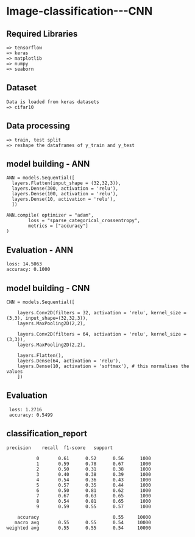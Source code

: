 # Image-classification---CNN

## Required Libraries
    => tensorflow
    => keras
    => matplotlib
    => numpy
    => seaborn

## Dataset
    Data is loaded from keras datasets
    => cifar10

## Data processing
    => train, test split
    => reshape the dataframes of y_train and y_test

## model building - ANN
    ANN = models.Sequential([
      layers.Flatten(input_shape = (32,32,3)),
      layers.Dense(300, activation = 'relu'),
      layers.Dense(100, activation = 'relu'),
      layers.Dense(10, activation = 'relu'),
      ])

    ANN.compile( optimizer = "adam",
            loss = "sparse_categorical_crossentropy",
            metrics = ["accuracy"]
    )

## Evaluation - ANN
    loss: 14.5063 
    accuracy: 0.1000

## model building - CNN
    CNN = models.Sequential([
    
        layers.Conv2D(filters = 32, activation = 'relu', kernel_size = (3,3), input_shape=(32,32,3)),
        layers.MaxPooling2D(2,2),

        layers.Conv2D(filters = 64, activation = 'relu', kernel_size = (3,3)),
        layers.MaxPooling2D(2,2),
      
        layers.Flatten(),
        layers.Dense(64, activation = 'relu'),
        layers.Dense(10, activation = 'softmax'), # this normalises the values
        ])

## Evaluation
     loss: 1.2716 
     accuracy: 0.5499

## classification_report

    precision    recall  f1-score   support
    
               0       0.61      0.52      0.56      1000
               1       0.59      0.78      0.67      1000
               2       0.50      0.31      0.38      1000
               3       0.40      0.38      0.39      1000
               4       0.54      0.36      0.43      1000
               5       0.57      0.35      0.44      1000
               6       0.50      0.81      0.62      1000
               7       0.67      0.63      0.65      1000
               8       0.54      0.81      0.65      1000
               9       0.59      0.55      0.57      1000
    
        accuracy                           0.55     10000
       macro avg       0.55      0.55      0.54     10000
    weighted avg       0.55      0.55      0.54     10000
